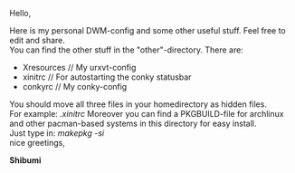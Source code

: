 Hello,

Here is my personal DWM-config and some other useful stuff. Feel free to edit and share.  
You can find the other stuff in the "other"-directory. There are:  
  
* Xresources // My urxvt-config
* xinitrc // For autostarting the conky statusbar
* conkyrc // My conky-config

You should move all three files in your homedirectory as hidden files.  
For example: *.xinitrc*
Moreover you can find a PKGBUILD-file for archlinux and other pacman-based systems
in this directory for easy install.  
Just type in: *makepkg -si*  
nice greetings,

**Shibumi**
